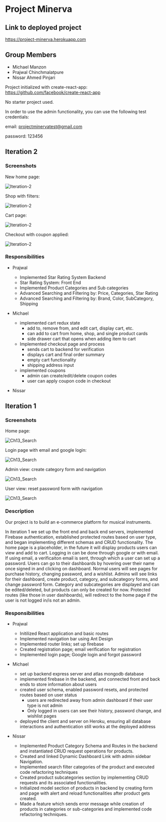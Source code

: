 # Project Minerva

## Link to deployed project

https://project-minerva.herokuapp.com

## Group Members
* Michael Manzon
* Prajwal Chinchmalatpure
* Nissar Ahmed Pinjari

Project initialized with create-react-app: https://github.com/facebook/create-react-app

No starter project used.

In order to use the admin functionality, you can use the following test credentials:

email: projectminervatest@gmail.com

password: 123456

## Iteration 2

### Screenshots

New home page:

![Iteration-2](/readme_photos/new_home.png)

Shop with filters: 

![Iteration-2](/readme_photos/shop.png)

Cart page:

![Iteration-2](/readme_photos/cart.png)

Checkout with coupon applied:

![Iteration-2](/readme_photos/cart.png)

### Responsibilities
* Prajwal
  * Implemented Star Rating System Backend
  * Star Rating System: Front End
  * Implemented Product Categories and Sub categories
  * Advanced Searching and Filtering by: Price, Categories, Star Rating
  * Advanced Searching and Filtering by: Brand, Color, SubCategory, Shipping

* Michael 
  * implemented cart redux state
    * add to, remove from, and edit cart,  display cart, etc.
    * can add to cart from home, shop, and single product cards
    * side drawer cart that opens when adding item to cart
  * Implemented checkout page and process
    * sends cart to backend for verification
    * displays cart and final order summary
    * empty cart functionality
    * shipping address input
  * implemented coupons
    * admin can create/edit/delete coupon codes
    * user can apply coupon code in checkout

* Nissar

## Iteration 1

### Screenshots

Home page: 

![Ch13_Search](/readme_photos/home_page.png)

Login page with email and google login:

![Ch13_Search](/readme_photos/login.png)

Admin view: create category form and navigation

![Ch13_Search](/readme_photos/create_category.png)

User view: reset password form with navigation 

![Ch13_Search](/readme_photos/password.png)

### Description

Our project is to build an e-commerce platform for musical instruments. 

In iteration 1 we set up the front end and back end servers, implemented Firebase authentication, established protected routes based on user type, and began implementing different schemas and CRUD functionality. The home page is a placeholder, in the future it will display products users can view and add to cart. Logging in can be done through google or with email. If using email, a verificaiton email is sent, through which a user can set up a password. Users can go to their dashboards by hovering over their name once signed in and clicking on dashboard. Normal users will see pages for purchase history, changing password, and a wishlist. Admins will see links for their dashboard, create product, category, and subcategory forms, and change password form. Category and subcategories are displayed and can be edited/deleted, but products can only be created for now. Protected routes (like those in user dashboards), will redirect to the home page if the user is not logged in/is not an admin. 

### Responsibilities 
* Prajwal
   * Initilized React application and basic routes
   * Implemented navigation bar using Ant Design
   * Implemented router links; set up firebase
   * Created registration page; email verification for registration
   * Implemented login page; Google login and forgot password
   
* Michael
    * set up backend express server and atlas mongodb database
    * implemented firebase in the backend, and connected front and back ends to store information about users
    * created user schema, enabled password resets, and protected routes based on user status
        * users are redirected away from admin dashboard if their user type is not admin
        * Only logged in users can see their history, password change, and wishlist pages
    * deployed the client and server on Heroku, ensuring all database interactions and authentication still works at the deployed address
* Nissar
  * Implemented Product Category Schema and Routes in the backend and instantiated CRUD request operations for products.
  * Created and linked Dynamic Dashboard Link with admin sidebar Navigation.
  * Implemented search filter categories of the product and executed code refactoring techniques
  * Created product subcategories section by implementing CRUD requests and its associated functionalities.
  * Initialized model section of products in backend by creating form and page with alert and reload functionalities after product gets created.
  * Made a feature which sends error message while creation of products in categories or sub-categories and implemented code refactoring techniques.

